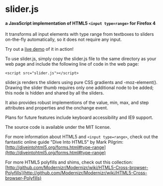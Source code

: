 slider.js
=========

#### a JavaScript implementation of HTML5 `<input type=range>` for Firefox 4

It transforms all input elements with type range from textboxes to sliders
on-the-fly automatically, so it does not require any input.

Try out a [live demo](http://frankyan.com/labs/sliderjs.html) of it in action!

To use slider.js, simply copy the slider.js file to the same directory as
your web page and include the following line of code in the web page:

`<script src="slider.js"></script>`

slider.js renders the sliders using pure CSS gradients and -moz-element().
Drawing the slider thumb requires only one additional node to be added; this
node is hidden and shared by all the sliders.

It also provides robust implementions of the value, min, max, and step
attributes and properties and the onchange event.

Plans for future features include keyboard accessibility and IE9 support.

The source code is available under the MIT license.

For more information about HTML5 and `<input type=range>`, check out the
fantastic online guide "Dive Into HTML5" by Mark Pilgrim:
[http://diveintohtml5.org/forms.html#type-range](http://diveintohtml5.org/forms.html#type-range)

For more HTML5 polyfills and shims, check out this collection:
[http://github.com/Modernizr/Modernizr/wiki/HTML5-Cross-browser-Polyfills](http://github.com/Modernizr/Modernizr/wiki/HTML5-Cross-browser-Polyfills)
